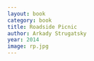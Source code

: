 ```yaml
---
layout: book
category: book
title: Roadside Picnic
author: Arkady Strugatsky
year: 2014
image: rp.jpg
---
```

